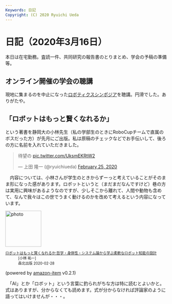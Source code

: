 ```yaml
---
Keywords: 日記
Copyright: (C) 2020 Ryuichi Ueda
---
```


# 日記（2020年3月16日） 

本日は在宅勤務。査読一件、共同研究の報告書のとりまとめ、学会の予稿の準備等。

## オンライン開催の学会の聴講

現地に集まるのを中止になった[ロボティクスシンポジア](http://www.robotics-symposia.org/25th/)を聴講。円滑でした。ありがたや。


## 「ロボットはもっと賢くなれるか」

という著書を静岡大の小林先生（私の学部生のときにRoboCupチームで直属のボスだった方）が先月にご出版。私は原稿のチェックなどでお手伝いして、後ろの方に名前を入れていただきました。

<blockquote class="twitter-tweet"><p lang="ja" dir="ltr">待望の <a href="https://t.co/UksmEKRtW2">pic.twitter.com/UksmEKRtW2</a></p>&mdash; 上田 隆一 (@ryuichiueda) <a href="https://twitter.com/ryuichiueda/status/1232104187816628224?ref_src=twsrc%5Etfw">February 25, 2020</a></blockquote> <script async src="https://platform.twitter.com/widgets.js" charset="utf-8"></script>


　内容については、小林さんが学生のときからずーっと考えていることがそのまま形になった感があります。ロボットというと（まだまだなんですけど）巷の方は実用に興味があるようなのですが、少しそこから離れて、人間や動物も含めて、なんで我々はこの世でうまく動けるのかを改めて考えるという内容になっています。

<div class="card">
  <div class="row no-gutters">
    <div class="col-md-2">
      <a class="item url" href="https://www.amazon.co.jp/exec/obidos/ASIN/4627880618/ryuichiueda-20"><img src="https://images-fe.ssl-images-amazon.com/images/I/41QNQ5C%2BMqL._SL160_.jpg" width="112" alt="photo"></a>
    </div>
    <div class="col-md-10">
      <div class="card-body">
        <dl class="fn" style="font-size:80%">
          <dt><a href="https://www.amazon.co.jp/exec/obidos/ASIN/4627880618/ryuichiueda-20">ロボットはもっと賢くなれるか:哲学・身体性・システム論から学ぶ柔軟なロボット知能の設計</a></dt>
          <dd>[小林 祐一]</dd>
          <dd>森北出版 2020-02-28</dd>
        </dl>
        <p class="powered-by" >(powered by <a href="https://github.com/spiegel-im-spiegel/amazon-item" >amazon-item</a> v0.2.1)</p>
      </div>
    </div>
  </div>
</div>


　「AI」とか「ロボット」という言葉に釣られがちな方は特に読むとよいかと。式はありますが、分からなくても読めます。式が分からなければ評論家のように語ってはいけませんが・・・。
